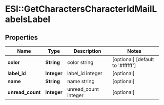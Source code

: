 # ESI::GetCharactersCharacterIdMailLabelsLabel

## Properties
Name | Type | Description | Notes
------------ | ------------- | ------------- | -------------
**color** | **String** | color string | [optional] [default to &#x27;#ffffff&#x27;]
**label_id** | **Integer** | label_id integer | [optional] 
**name** | **String** | name string | [optional] 
**unread_count** | **Integer** | unread_count integer | [optional] 

